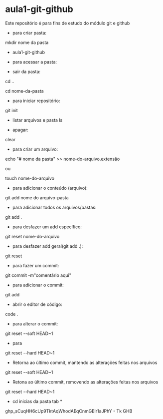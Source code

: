# aula1-git-github
Este repositório é para fins de estudo do módulo git e github
- para criar pasta: 

mkdir nome da pasta

- aula1-git-github

- para acessar a pasta:

- sair da pasta:

cd ..

cd nome-da-pasta

- para iniciar repositório:

git init

- listar arquivos e pasta
ls

- apagar:

clear

- para criar um arquivo:

echo "# nome da pasta" >> nome-do-arquivo.extensão

ou

touch nome-do-arquivo

- para adicionar o conteúdo (arquivo):

git add nome do arquivo-pasta 

- para adicionar todos os arquivos/pastas:

git add . 

- para desfazer um add específico:

git reset nome-do-arquivo

- para desfazer add geral(git add .):

git reset

- para fazer um commit:

git commit -m"comentário aqui"

- para adicionar o commit:

git add

- abrir o editor de código:

code . 

- para alterar o commit:

git reset --soft HEAD~1

- para 

git reset --hard HEAD~1
 


- Retorna ao último commit, mantendo as alterações feitas nos arquivos

git reset --soft HEAD~1

- Retona ao último commit, removendo as alterações feitas nos arquivos

git reset --hard HEAD~1


* cd inicias da pasta tab *

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 - Tk GHB
